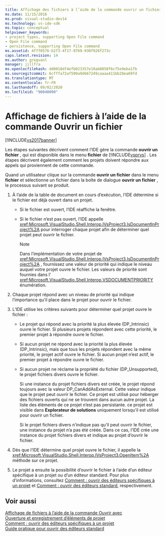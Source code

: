 ```yaml
---
title: Affichage des fichiers à l’aide de la commande ouvrir un fichier | Microsoft Docs
ms.date: 11/15/2016
ms.prod: visual-studio-dev14
ms.technology: vs-ide-sdk
ms.topic: conceptual
helpviewer_keywords:
- project types, supporting Open File command
- Open File command
- persistence, supporting Open File command
ms.assetid: 4fff0576-b2f3-4f17-9769-930f926f273c
caps.latest.revision: 14
ms.author: gregvanl
manager: jillfra
ms.openlocfilehash: dd0018df4efb023357e10ab8050f6cf5e9eba1fb
ms.sourcegitcommit: 6cfffa72af599a9d667249caaaa411bb28ea69fd
ms.translationtype: MT
ms.contentlocale: fr-FR
ms.lasthandoff: 09/02/2020
ms.locfileid: "90840090"
---
```

# <a name="displaying-files-by-using-the-open-file-command"></a>Affichage de fichiers à l’aide de la commande Ouvrir un fichier
[!INCLUDE[vs2017banner](../../includes/vs2017banner.md)]

Les étapes suivantes décrivent comment l’IDE gère la commande **ouvrir un fichier** , qui est disponible dans le menu **fichier** de [!INCLUDE[vsprvs](../../includes/vsprvs-md.md)] . Les étapes décrivent également comment les projets doivent répondre aux appels qui proviennent de cette commande.  
  
 Quand un utilisateur clique sur la commande **ouvrir un fichier** dans le menu **fichier** et sélectionne un fichier dans la boîte de dialogue **ouvrir un fichier** , le processus suivant se produit.  
  
1. À l’aide de la table de document en cours d’exécution, l’IDE détermine si le fichier est déjà ouvert dans un projet.  
  
    - Si le fichier est ouvert, l’IDE réaffiche la fenêtre.  
  
    - Si le fichier n’est pas ouvert, l’IDE appelle <xref:Microsoft.VisualStudio.Shell.Interop.IVsProject3.IsDocumentInProject%2A> pour interroger chaque projet afin de déterminer quel projet peut ouvrir le fichier.  
  
        > [!NOTE]
        > Dans l’implémentation de votre projet de <xref:Microsoft.VisualStudio.Shell.Interop.IVsProject3.IsDocumentInProject%2A> , fournissez une valeur de priorité qui indique le niveau auquel votre projet ouvre le fichier. Les valeurs de priorité sont fournies dans l' <xref:Microsoft.VisualStudio.Shell.Interop.VSDOCUMENTPRIORITY> énumération.  
  
2. Chaque projet répond avec un niveau de priorité qui indique l’importance qu’il place dans le projet pour ouvrir le fichier.  
  
3. L’IDE utilise les critères suivants pour déterminer quel projet ouvre le fichier :  
  
    - Le projet qui répond avec la priorité la plus élevée (DP_Intrinsic) ouvre le fichier. Si plusieurs projets répondent avec cette priorité, le premier projet à répondre ouvre le fichier.  
  
    - Si aucun projet ne répond avec la priorité la plus élevée (DP_Intrinsic), mais que tous les projets répondent avec la même priorité, le projet actif ouvre le fichier. Si aucun projet n’est actif, le premier projet à répondre ouvre le fichier.  
  
    - Si aucun projet ne réclame la propriété du fichier (DP_Unsupported), le projet fichiers divers ouvre le fichier.  
  
         Si une instance du projet fichiers divers est créée, le projet répond toujours avec la valeur DP_CanAddAsExternal. Cette valeur indique que le projet peut ouvrir le fichier. Ce projet est utilisé pour héberger des fichiers ouverts qui ne se trouvent dans aucun autre projet. La liste des éléments de ce projet n’est pas persistante. ce projet est visible dans **Explorateur de solutions** uniquement lorsqu’il est utilisé pour ouvrir un fichier.  
  
         Si le projet fichiers divers n’indique pas qu’il peut ouvrir le fichier, une instance du projet n’a pas été créée. Dans ce cas, l’IDE crée une instance du projet fichiers divers et indique au projet d’ouvrir le fichier.  
  
4. Dès que l’IDE détermine quel projet ouvre le fichier, il appelle la <xref:Microsoft.VisualStudio.Shell.Interop.IVsProject3.OpenItem%2A> méthode sur ce projet.  
  
5. Le projet a ensuite la possibilité d’ouvrir le fichier à l’aide d’un éditeur spécifique à un projet ou d’un éditeur standard. Pour plus d’informations, consultez [Comment : ouvrir des éditeurs spécifiques à un projet](../../extensibility/how-to-open-project-specific-editors.md) et [Comment : ouvrir des éditeurs standard](../../extensibility/how-to-open-standard-editors.md), respectivement.  
  
## <a name="see-also"></a>Voir aussi  
 [Affichage de fichiers à l’aide de la commande Ouvrir avec](../../extensibility/internals/displaying-files-by-using-the-open-with-command.md)   
 [Ouverture et enregistrement d’éléments de projet](../../extensibility/internals/opening-and-saving-project-items.md)   
 [Comment : ouvrir des éditeurs spécifiques à un projet](../../extensibility/how-to-open-project-specific-editors.md)   
 [Guide pratique pour ouvrir des éditeurs standard](../../extensibility/how-to-open-standard-editors.md)
